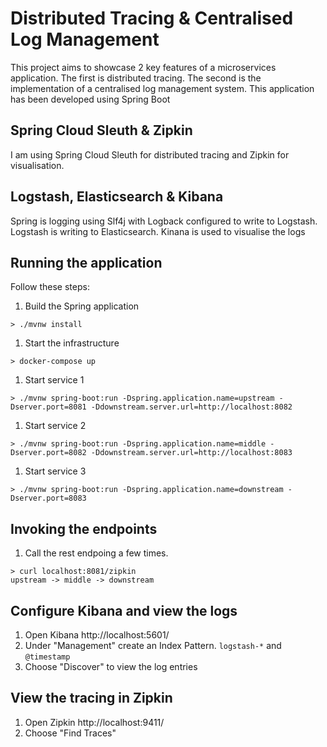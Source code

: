 # Distributed Tracing & Centralised Log Management

This project aims to showcase 2 key features of a microservices application. The first is distributed tracing. The second is the implementation of a centralised log management system. This application has been developed using Spring Boot

## Spring Cloud Sleuth & Zipkin

I am using Spring Cloud Sleuth for distributed tracing and Zipkin for visualisation.

## Logstash, Elasticsearch & Kibana

Spring is logging using Slf4j with Logback configured to write to Logstash. Logstash is writing to Elasticsearch. Kinana is used to visualise the logs

## Running the application
Follow these steps:

1. Build the Spring application
```
> ./mvnw install
```
1. Start the infrastructure
```
> docker-compose up
```
1. Start service 1
```
> ./mvnw spring-boot:run -Dspring.application.name=upstream -Dserver.port=8081 -Ddownstream.server.url=http://localhost:8082
```
1. Start service 2
```
> ./mvnw spring-boot:run -Dspring.application.name=middle -Dserver.port=8082 -Ddownstream.server.url=http://localhost:8083
```
1. Start service 3
```
> ./mvnw spring-boot:run -Dspring.application.name=downstream -Dserver.port=8083
```

## Invoking the endpoints
1. Call the rest endpoing a few times.
```
> curl localhost:8081/zipkin
upstream -> middle -> downstream
```

## Configure Kibana and view the logs
1. Open Kibana http://localhost:5601/
2. Under "Management" create an Index Pattern. `logstash-*` and `@timestamp`
3. Choose "Discover" to view the log entries

## View the tracing in Zipkin
1. Open Zipkin http://localhost:9411/
2. Choose "Find Traces"